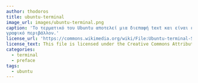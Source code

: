 ```yaml
---
author: thodoros
title: ubuntu-terminal
image_url: images/ubuntu-terminal.png
caption: 'Το τερματικό του Ubuntu αποτελεί μια διεπαφή text και είναι ένα πανίσχυρο εργαλείο, με σημαντικά περισσότερες δυνατότητες από το
γραφικό περιβάλλον.'
license_url: 'https://commons.wikimedia.org/wiki/File:Ubuntu-terminal-Screenshot20181112.png'
license_text: This file is licensed under the Creative Commons Attribution-Share Alike 4.0 International license.
categories:
  - terminal
  - preface
tags:
  - ubuntu
---
```

